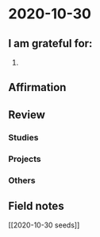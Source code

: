 # 2020-10-30

## I am grateful for:
1. 

## Affirmation

## Review
### Studies

### Projects

### Others

## Field notes

[[2020-10-30 seeds]]